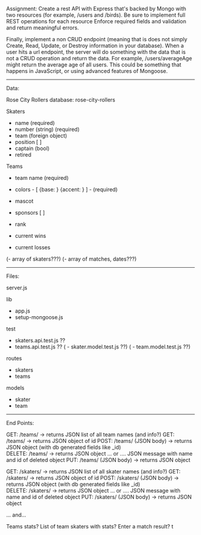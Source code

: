 
Assignment: 
Create a rest API with Express that's backed by Mongo with two resources (for example, /users and /birds).
Be sure to implement full REST operations for each resource
Enforce required fields and validation and return meaningful errors.

Finally, implement a non CRUD endpoint (meaning that is does not simply Create, Read, Update, or Destroy information in your database). When a user hits a url endpoint, the server will do something with the data that is not a CRUD operation and return the data.
For example, /users/averageAge might return the average age of all users. This could be something that happens in JavaScript, or using advanced features of Mongoose.

---

Data:

Rose City Rollers
database: rose-city-rollers

Skaters
- name (required)
- number (string) (required)
- team (foreign object)
- position [ ]
- captain (bool)
- retired 

Teams
- team name (required)
- colors - [ {base: }  {accent: } ] - (required)
- mascot
- sponsors [  ]

- rank
- current wins
- current losses 

(- array of skaters???)
(- array of matches, dates???)


---

Files:

server.js

lib
 - app.js
 - setup-mongoose.js

test
 - skaters.api.test.js  ??
 - teams.api.test.js  ??
( - skater.model.test.js ??)
( - team.model.test.js ??)

routes
 - skaters
 - teams

models
 - skater
 - team


---

End Points:

GET: /teams/  ->  returns JSON list of all team names (and info?)
GET: /teams/<id>  ->  returns JSON object of id
POST: /teams/ (JSON body)  ->  returns JSON object (with db generated fields like _id)  
DELETE: /teams/<id>  ->  returns JSON object ... or .... JSON message with name and id of deleted object
PUT: /teams/<id> (JSON body)  ->  returns JSON object 

GET: /skaters/  ->  returns JSON list of all skater names (and info?)
GET: /skaters/<id>  ->  returns JSON object of id
POST: /skaters/ (JSON body)  ->  returns JSON object (with db generated fields like _id)  
DELETE: /skaters/<id>  ->  returns JSON object ... or .... JSON message with name and id of deleted object
PUT: /skaters/<id> (JSON body)  ->  returns JSON object 

... and...

Teams stats? 
List of team skaters with stats?
Enter a match result? t





